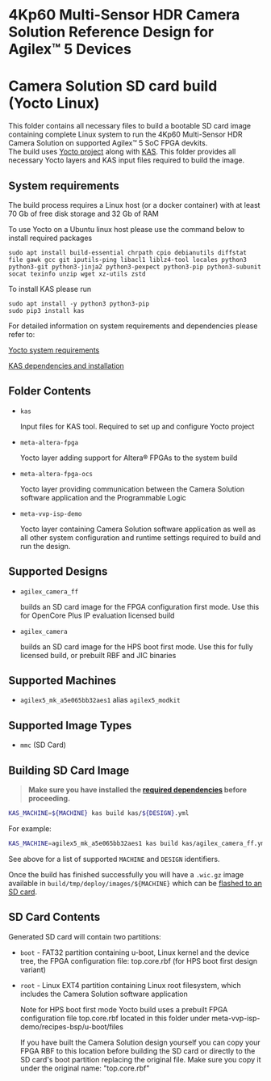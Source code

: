 # 4Kp60 Multi-Sensor HDR Camera Solution Reference Design for Agilex™ 5 Devices

# Camera Solution SD card build (Yocto Linux)
This folder contains all necessary files to build a bootable SD card image containing complete Linux system to run the 4Kp60 Multi-Sensor HDR Camera Solution on supported Agilex™ 5 SoC FPGA devkits.<br>
The build uses [Yocto project](https://www.yoctoproject.org/) along with [KAS](https://github.com/siemens/kas). This folder provides all necessary Yocto layers and KAS input files required to build the image.


## System requirements

The build process requires a Linux host (or a docker container) with at least 70 Gb of free disk storage and 32 Gb of RAM

To use Yocto on a Ubuntu linux host please use the command below to install required packages
```
sudo apt install build-essential chrpath cpio debianutils diffstat file gawk gcc git iputils-ping libacl1 liblz4-tool locales python3 python3-git python3-jinja2 python3-pexpect python3-pip python3-subunit socat texinfo unzip wget xz-utils zstd
```

To install KAS please run
```
sudo apt install -y python3 python3-pip
sudo pip3 install kas
```

For detailed information on system requirements and dependencies please refer to:

[Yocto system requirements](https://docs.yoctoproject.org/ref-manual/system-requirements.html)

[KAS dependencies and installation](https://kas.readthedocs.io/en/1.0/userguide.html#dependencies-installation)

## Folder Contents
- `kas`
  
  Input files for KAS tool. Required to set up and configure Yocto project
  
- `meta-altera-fpga`
  
  Yocto layer adding support for Altera® FPGAs to the system build
  
- `meta-altera-fpga-ocs`

  Yocto layer providing communication between the Camera Solution software application and the Programmable Logic
  
- `meta-vvp-isp-demo`

  Yocto layer containing Camera Solution software application as well as all other system configuration and runtime settings required to build and run the design.

## Supported Designs
 - `agilex_camera_ff`
 
   builds an SD card image for the FPGA configuration first mode. Use this for OpenCore Plus IP evaluation licensed build
   
 - `agilex_camera`
 
   builds an SD card image for the HPS boot first mode. Use this for fully licensed build, or prebuilt RBF and JIC binaries

## Supported Machines

 - `agilex5_mk_a5e065bb32aes1` alias `agilex5_modkit`

## Supported Image Types

 - `mmc` (SD Card)

## Building SD Card Image
 > **Make sure you have installed the [required dependencies](meta-altera-fpga/README.md#dependencies) before proceeding.**

```bash
KAS_MACHINE=${MACHINE} kas build kas/${DESIGN}.yml
```
For example:

```bash
KAS_MACHINE=agilex5_mk_a5e065bb32aes1 kas build kas/agilex_camera_ff.yml
```

See above for a list of supported `MACHINE` and `DESIGN` identifiers.

Once the build has finished successfully you will have a `.wic.gz` image available in `build/tmp/deploy/images/${MACHINE}` which can be [flashed to an SD card](meta-altera-fpga/docs/flash_sd_card.md).

## SD Card Contents

Generated SD card will contain two partitions:

- `boot` - FAT32 partition containing u-boot, Linux kernel and the device tree, the FPGA configuration file: top.core.rbf (for HPS boot first design variant)
- `root` - Linux EXT4 partition containing Linux root filesystem, which includes the Camera Solution software application

  Note for HPS boot first mode Yocto build uses a prebuilt FPGA configuration file top.core.rbf located in this folder under
  meta-vvp-isp-demo/recipes-bsp/u-boot/files

  If you have built the Camera Solution design yourself you can copy your FPGA RBF to this location before building the SD card or directly to the SD card's boot partition replacing the original file. Make sure you copy it under the original name: "top.core.rbf"